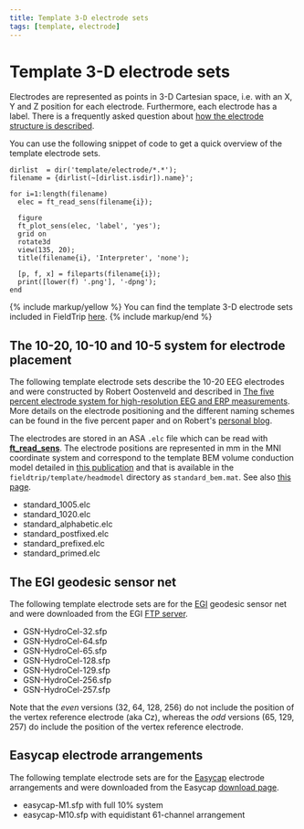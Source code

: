 ```yaml
---
title: Template 3-D electrode sets
tags: [template, electrode]
---
```


# Template 3-D electrode sets

Electrodes are represented as points in 3-D Cartesian space, i.e. with an X, Y and Z position for each electrode. Furthermore, each electrode has a label. There is a frequently asked question about [how the electrode structure is described](/faq/how_are_electrodes_magnetometers_or_gradiometers_described).

You can use the following snippet of code to get a quick overview of the template electrode sets.

    dirlist  = dir('template/electrode/*.*');
    filename = {dirlist(~[dirlist.isdir]).name}';

    for i=1:length(filename)
      elec = ft_read_sens(filename{i});

      figure
      ft_plot_sens(elec, 'label', 'yes');
      grid on
      rotate3d
      view(135, 20);
      title(filename{i}, 'Interpreter', 'none');

      [p, f, x] = fileparts(filename{i});
      print([lower(f) '.png'], '-dpng');
    end

{% include markup/yellow %}
You can find the template 3-D electrode sets included in FieldTrip [here](https://github.com/fieldtrip/fieldtrip/tree/master/template/electrode).
{% include markup/end %}

## The 10-20, 10-10 and 10-5 system for electrode placement

The following template electrode sets describe the 10-20 EEG electrodes and were constructed by Robert Oostenveld and described in [The five percent electrode system for high-resolution EEG and ERP measurements](https://doi.org/10.1016/s1388-2457(00)00527-7). More details on the electrode positioning and the different naming schemes can be found in the five percent paper and on Robert's [personal blog](http://robertoostenveld.nl/?p=5).

The electrodes are stored in an ASA `.elc` file which can be read with **[ft_read_sens](/reference/fileio/ft_read_sens)**. The electrode positions are represented in mm in the MNI coordinate system and correspond to the template BEM volume conduction model detailed in [this publication](http://www.ncbi.nlm.nih.gov/pubmed/12842715) and that is available in the `fieldtrip/template/headmodel` directory as `standard_bem.mat`. See also [this page](/template/headmodel/#standard_bemmat).

- standard_1005.elc
- standard_1020.elc
- standard_alphabetic.elc
- standard_postfixed.elc
- standard_prefixed.elc
- standard_primed.elc

## The EGI geodesic sensor net

The following template electrode sets are for the [EGI](http://www.egi.com) geodesic sensor net and were downloaded from the EGI [FTP server](ftp://www.egi.com/).

- GSN-HydroCel-32.sfp
- GSN-HydroCel-64.sfp
- GSN-HydroCel-65.sfp
- GSN-HydroCel-128.sfp
- GSN-HydroCel-129.sfp
- GSN-HydroCel-256.sfp
- GSN-HydroCel-257.sfp

Note that the _even_ versions (32, 64, 128, 256) do not include the position of the vertex reference electrode (aka Cz), whereas the _odd_ versions (65, 129, 257) do include the position of the vertex reference electrode.

## Easycap electrode arrangements

The following template electrode sets are for the [Easycap](http://www.easycap.de/easycap/e/products/products.htm) electrode arrangements and were downloaded from the Easycap [download page](http://www.easycap.de/easycap/e/downloads/electrode_sites_coordinates.htm).

- easycap-M1.sfp with full 10% system
- easycap-M10.sfp with equidistant 61-channel arrangement
